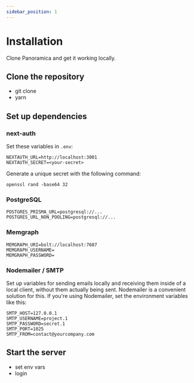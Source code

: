 ```yaml
---
sidebar_position: 1
---
```


# Installation

Clone Panoramica and get it working locally.

## Clone the repository

- git clone
- yarn

## Set up dependencies

### next-auth

Set these variables in `.env`:

```shell
NEXTAUTH_URL=http://localhost:3001
NEXTAUTH_SECRET=<your-secret>
```

Generate a unique secret with the following command:

```shell
openssl rand -base64 32
```

### PostgreSQL

```text
POSTGRES_PRISMA_URL=postgresql://...
POSTGRES_URL_NON_POOLING=postgresql://...
```

### Memgraph

```shell
MEMGRAPH_URI=bolt://localhost:7687
MEMGRAPH_USERNAME=
MEMGRAPH_PASSWORD=
```

### Nodemailer / SMTP

Set up variables for sending emails locally and receiving them inside
of a local client, without them actually being sent. Nodemailer is a
convenient solution for this. If you're using Nodemailer, set the
environment variables like this:

```shell
SMTP_HOST=127.0.0.1
SMTP_USERNAME=project.1
SMTP_PASSWORD=secret.1
SMTP_PORT=1025
SMTP_FROM=contact@yourcompany.com
```

## Start the server

- set env vars
- login
